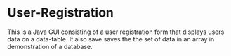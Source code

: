 # User-Registration
This is a Java GUI consisting of a user registration form that displays users data on a data-table.
It also save saves the the set of data in an array in demonstration of a database.
